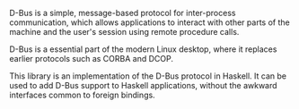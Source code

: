 D-Bus is a simple, message-based protocol for inter-process communication, which 
allows applications to interact with other parts of the machine and the user's 
session using remote procedure calls.

D-Bus is a essential part of the modern Linux desktop, where it replaces earlier
protocols such as CORBA and DCOP.

This library is an implementation of the D-Bus protocol in Haskell. It can be used
to add D-Bus support to Haskell applications, without the awkward interfaces
common to foreign bindings.
